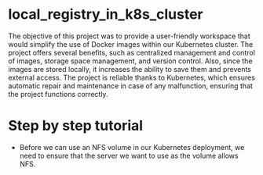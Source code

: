 # local_registry_in_k8s_cluster
The objective of this project was to provide a user-friendly workspace that would simplify the use of Docker images within our Kubernetes cluster. 
The project offers several benefits, such as centralized management and control of images, storage space management, and version control. Also, since the images are stored locally, it increases the ability to save them and prevents external access. 
The project is reliable thanks to Kubernetes, which ensures automatic repair and maintenance in case of any malfunction, ensuring that the project functions correctly.

# Step by step tutorial
* Before we can use an NFS volume in our Kubernetes deployment, we need to ensure that the server we want to use as the volume allows NFS.
